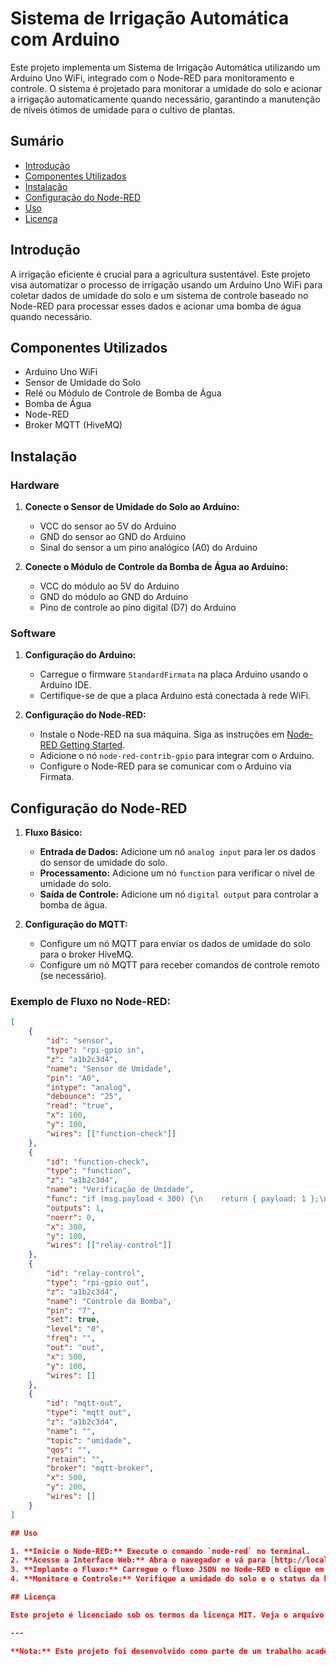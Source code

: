 # Sistema de Irrigação Automática com Arduino

Este projeto implementa um Sistema de Irrigação Automática utilizando um Arduino Uno WiFi, integrado com o Node-RED para monitoramento e controle. O sistema é projetado para monitorar a umidade do solo e acionar a irrigação automaticamente quando necessário, garantindo a manutenção de níveis ótimos de umidade para o cultivo de plantas.

## Sumário

- [Introdução](#introdução)
- [Componentes Utilizados](#componentes-utilizados)
- [Instalação](#instalação)
- [Configuração do Node-RED](#configuração-do-node-red)
- [Uso](#uso)
- [Licença](#licença)

## Introdução

A irrigação eficiente é crucial para a agricultura sustentável. Este projeto visa automatizar o processo de irrigação usando um Arduino Uno WiFi para coletar dados de umidade do solo e um sistema de controle baseado no Node-RED para processar esses dados e acionar uma bomba de água quando necessário.

## Componentes Utilizados

- Arduino Uno WiFi
- Sensor de Umidade do Solo
- Relé ou Módulo de Controle de Bomba de Água
- Bomba de Água
- Node-RED
- Broker MQTT (HiveMQ)

## Instalação

### Hardware

1. **Conecte o Sensor de Umidade do Solo ao Arduino:**
   - VCC do sensor ao 5V do Arduino
   - GND do sensor ao GND do Arduino
   - Sinal do sensor a um pino analógico (A0) do Arduino

2. **Conecte o Módulo de Controle da Bomba de Água ao Arduino:**
   - VCC do módulo ao 5V do Arduino
   - GND do módulo ao GND do Arduino
   - Pino de controle ao pino digital (D7) do Arduino

### Software

1. **Configuração do Arduino:**
   - Carregue o firmware `StandardFirmata` na placa Arduino usando o Arduino IDE.
   - Certifique-se de que a placa Arduino está conectada à rede WiFi.

2. **Configuração do Node-RED:**
   - Instale o Node-RED na sua máquina. Siga as instruções em [Node-RED Getting Started](https://nodered.org/docs/getting-started/).
   - Adicione o nó `node-red-contrib-gpio` para integrar com o Arduino.
   - Configure o Node-RED para se comunicar com o Arduino via Firmata.

## Configuração do Node-RED

1. **Fluxo Básico:**
   - **Entrada de Dados:** Adicione um nó `analog input` para ler os dados do sensor de umidade do solo.
   - **Processamento:** Adicione um nó `function` para verificar o nível de umidade do solo.
   - **Saída de Controle:** Adicione um nó `digital output` para controlar a bomba de água.

2. **Configuração do MQTT:**
   - Configure um nó MQTT para enviar os dados de umidade do solo para o broker HiveMQ.
   - Configure um nó MQTT para receber comandos de controle remoto (se necessário).

### Exemplo de Fluxo no Node-RED:

```json
[
    {
        "id": "sensor",
        "type": "rpi-gpio in",
        "z": "a1b2c3d4",
        "name": "Sensor de Umidade",
        "pin": "A0",
        "intype": "analog",
        "debounce": "25",
        "read": "true",
        "x": 100,
        "y": 100,
        "wires": [["function-check"]]
    },
    {
        "id": "function-check",
        "type": "function",
        "z": "a1b2c3d4",
        "name": "Verificação de Umidade",
        "func": "if (msg.payload < 300) {\n    return { payload: 1 };\n} else {\n    return { payload: 0 };\n}",
        "outputs": 1,
        "noerr": 0,
        "x": 300,
        "y": 100,
        "wires": [["relay-control"]]
    },
    {
        "id": "relay-control",
        "type": "rpi-gpio out",
        "z": "a1b2c3d4",
        "name": "Controle da Bomba",
        "pin": "7",
        "set": true,
        "level": "0",
        "freq": "",
        "out": "out",
        "x": 500,
        "y": 100,
        "wires": []
    },
    {
        "id": "mqtt-out",
        "type": "mqtt out",
        "z": "a1b2c3d4",
        "name": "",
        "topic": "umidade",
        "qos": "",
        "retain": "",
        "broker": "mqtt-broker",
        "x": 500,
        "y": 200,
        "wires": []
    }
]

## Uso

1. **Inicie o Node-RED:** Execute o comando `node-red` no terminal.
2. **Acesse a Interface Web:** Abra o navegador e vá para [http://localhost:1880](http://localhost:1880)
3. **Implante o Fluxo:** Carregue o fluxo JSON no Node-RED e clique em "Deploy".
4. **Monitore e Controle:** Verifique a umidade do solo e o status da bomba de água pelo dashboard do Node-RED.

## Licença

Este projeto é licenciado sob os termos da licença MIT. Veja o arquivo LICENSE para mais detalhes.

---

**Nota:** Este projeto foi desenvolvido como parte de um trabalho acadêmico na Universidade Presbiteriana Mackenzie (UPM). Para mais informações, consulte os autores Evelin Aparecida Oliveira Lopes e Elias Junior Alves.
